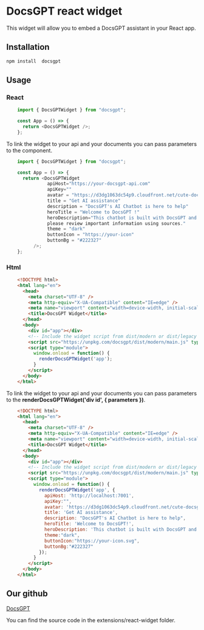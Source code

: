 # DocsGPT react widget

This widget will allow you to embed a DocsGPT assistant in your React app.

## Installation

```bash
npm install  docsgpt
```

## Usage

### React

```javascript
    import { DocsGPTWidget } from "docsgpt";

    const App = () => {
      return <DocsGPTWidget />;
    };
```

To link the widget to your api and your documents you can pass parameters to the <DocsGPTWidget /> component.

```javascript
    import { DocsGPTWidget } from "docsgpt";

    const App = () => {
      return <DocsGPTWidget
               apiHost="https://your-docsgpt-api.com"
               apiKey=""
               avatar = "https://d3dg1063dc54p9.cloudfront.net/cute-docsgpt.png"
               title = "Get AI assistance"
               description = "DocsGPT's AI Chatbot is here to help"
               heroTitle = "Welcome to DocsGPT !"
               heroDescription="This chatbot is built with DocsGPT and utilises GenAI, 
               please review important information using sources."
               theme = "dark"
               buttonIcon = "https://your-icon"
               buttonBg = "#222327"
          />;
    };
```

### Html

```html
    <!DOCTYPE html>
    <html lang="en">
      <head>
        <meta charset="UTF-8" />
        <meta http-equiv="X-UA-Compatible" content="IE=edge" />
        <meta name="viewport" content="width=device-width, initial-scale=1.0" />
        <title>DocsGPT Widget</title>
      </head>
      <body>
        <div id="app"></div>
        <!-- Include the widget script from dist/modern or dist/legacy -->
        <script src="https://unpkg.com/docsgpt/dist/modern/main.js" type="module"></script>
        <script type="module">
          window.onload = function() {
            renderDocsGPTWidget('app');
          }
        </script>
      </body>
    </html>
```

To link the widget to your api and your documents you can pass parameters to the **renderDocsGPTWidget('div id', { parameters })**.

```html
    <!DOCTYPE html>
    <html lang="en">
      <head>
        <meta charset="UTF-8" />
        <meta http-equiv="X-UA-Compatible" content="IE=edge" />
        <meta name="viewport" content="width=device-width, initial-scale=1.0" />
        <title>DocsGPT Widget</title>
      </head>
      <body>
        <div id="app"></div>
        <!-- Include the widget script from dist/modern or dist/legacy -->
        <script src="https://unpkg.com/docsgpt/dist/modern/main.js" type="module"></script>
        <script type="module">
          window.onload = function() {
            renderDocsGPTWidget('app', {
              apiHost: 'http://localhost:7001',
              apiKey:"",
              avatar: 'https://d3dg1063dc54p9.cloudfront.net/cute-docsgpt.png',
              title: 'Get AI assistance',
              description: "DocsGPT's AI Chatbot is here to help",
              heroTitle: 'Welcome to DocsGPT!',
              heroDescription: 'This chatbot is built with DocsGPT and utilises GenAI, please review important information using sources.',
              theme:"dark",
              buttonIcon:"https://your-icon.svg",
              buttonBg:"#222327"
            });
          }
        </script>
      </body>
    </html>
```

## Our github

[DocsGPT](https://github.com/arc53/DocsGPT)

You can find the source code in the extensions/react-widget folder.
